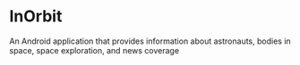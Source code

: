 # InOrbit
An Android application that provides information about astronauts, bodies in space, space exploration, and news coverage  
